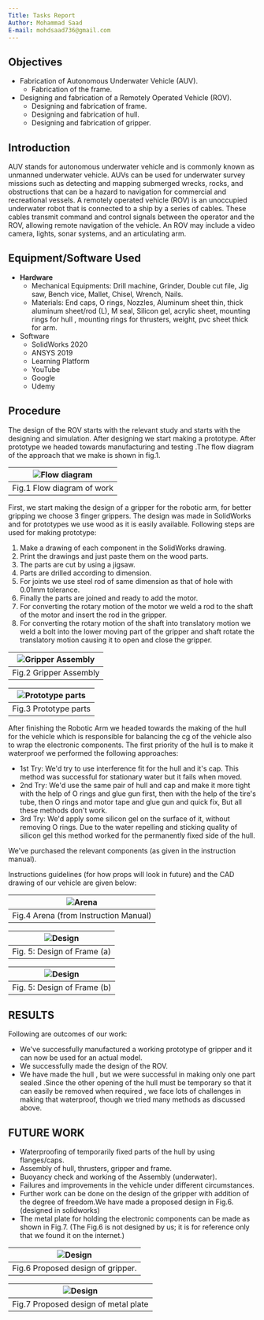 ```yaml
---
Title: Tasks Report
Author: Mohammad Saad
E-mail: mohdsaad736@gmail.com
---
```


## Objectives

- Fabrication of Autonomous Underwater Vehicle (AUV).
  - Fabrication of the frame.
- Designing and fabrication of a Remotely Operated Vehicle (ROV).
  - Designing and fabrication of frame.
  - Designing and fabrication of hull.
  - Designing and fabrication of gripper.

## Introduction

AUV stands for autonomous underwater vehicle and is commonly known as unmanned underwater vehicle. AUVs can be used for underwater survey missions such as detecting and mapping submerged wrecks, rocks, and obstructions that can be a hazard to navigation for commercial and recreational vessels.
A remotely operated vehicle (ROV) is an unoccupied underwater robot that is connected to a ship by a series of cables. These cables transmit command and control signals between the operator and the ROV, allowing remote navigation of the vehicle. An ROV may include a video camera, lights, sonar systems, and an articulating arm.

## Equipment/Software Used

- __Hardware__
  - Mechanical Equipments: Drill machine, Grinder, Double cut file, Jig saw, Bench vice, Mallet, Chisel, Wrench, Nails.
  - Materials: End caps, O rings, Nozzles, Aluminum sheet thin, thick aluminum sheet/rod (L), M seal, Silicon gel, acrylic sheet, mounting rings for hull , mounting rings for thrusters, weight, pvc sheet thick for arm.
- Software
  - SolidWorks 2020
  - ANSYS 2019
  - Learning Platform
  - YouTube
  - Google
  - Udemy

## Procedure

The design of the ROV starts with the relevant study and starts with the designing and simulation. After designing we start making a prototype. After prototype we headed towards manufacturing and testing .The flow diagram of the approach that we make is shown in fig.1.

| ![Flow diagram](static/saad_mantaza_01.png) |
|:--:|
| Fig.1 Flow diagram of work |

First, we start making the design of a gripper for the robotic arm, for better gripping we choose 3 finger grippers. The design was made in SolidWorks and for prototypes we use wood as it is easily available. Following steps are used for making prototype:

1. Make a drawing of each component in the SolidWorks drawing.
2. Print the drawings and just paste them on the wood parts.
3. The parts are cut by using a jigsaw.
4. Parts are drilled according to dimension.
5. For joints we use steel rod of same dimension as that of hole with  0.01mm tolerance.
6. Finally the parts are joined and ready to add the motor.
7. For converting the rotary motion of the motor we weld a rod to the shaft of the motor and insert the rod in the gripper.
8. For converting the rotary motion of the shaft into translatory motion we weld a bolt into the lower moving part of the gripper and shaft rotate the translatory motion causing it to open and close the gripper.

| ![Gripper Assembly](static/saad_mantaza_02.png) |
|:--:|
| Fig.2 Gripper Assembly |

| ![Prototype parts](static/saad_mantaza_03.png) |
|:--:|
|  Fig.3 Prototype parts |

After finishing the Robotic Arm we headed towards the making of the hull for the vehicle which is responsible for balancing the cg of the vehicle also to wrap the electronic components. The first priority of the hull is to make it waterproof we performed the following approaches:

- 1st Try: We'd try to use interference fit for the hull and it's cap. This method was successful for stationary water but it fails when moved.
- 2nd Try: We'd use the same pair of hull and cap and make it more tight with the help of O rings and glue gun first, then with the help of the tire's tube, then O rings and motor tape and glue gun and quick fix, But all these methods don't work.
- 3rd Try: We'd apply some silicon gel on the surface of it, without removing O rings.
Due to the water repelling and sticking quality of silicon gel this method worked for the permanently fixed side of the hull.

We've purchased the relevant components (as given in the instruction manual).

Instructions guidelines (for how props will look in future) and the CAD drawing of our vehicle are given below:

| ![Arena](static/saad_mantaza_04.png) |
|:--:|
|  Fig.4  Arena (from Instruction Manual) |

| ![Design](static/saad_mantaza_05.png) |
|:--:|
|  Fig. 5: Design of Frame (a) |

| ![Design](static/saad_mantaza_06.png) |
|:--:|
|  Fig. 5: Design of Frame (b) |

## RESULTS

Following are outcomes of our work:

- We've successfully manufactured a working prototype of gripper and it can now be used for an actual model.
- We successfully made the design of the ROV.
- We have made the hull , but we were successful in making only one part sealed .Since the other opening of the hull must be temporary so that it can easily be removed when required , we face lots of challenges in making that waterproof, though we tried many methods as discussed above.

## FUTURE WORK

- Waterproofing of temporarily  fixed parts of the hull by using flanges/caps.
- Assembly of hull, thrusters, gripper and frame.
- Buoyancy check and working of the Assembly (underwater).
- Failures and improvements in the vehicle under different circumstances.
- Further work can be done on the design of the gripper with addition of the degree of freedom.We have made a proposed design in Fig.6. (designed in solidworks)
- The metal plate for holding the electronic components can be made as shown in Fig.7.
(The Fig.6 is not designed by us; it is for reference only that we found it on the internet.)

| ![Design](static/saad_mantaza_07.png) |
|:--:|
|  Fig.6 Proposed design of gripper. |

| ![Design](static/saad_mantaza_08.png) |
|:--:|
|  Fig.7  Proposed design of metal plate |
